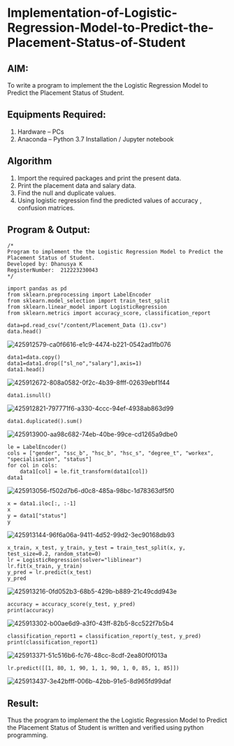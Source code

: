 # Implementation-of-Logistic-Regression-Model-to-Predict-the-Placement-Status-of-Student

## AIM:
To write a program to implement the the Logistic Regression Model to Predict the Placement Status of Student.

## Equipments Required:
1. Hardware – PCs
2. Anaconda – Python 3.7 Installation / Jupyter notebook

## Algorithm
1. Import the required packages and print the present data.
2. Print the placement data and salary data.
3. Find the null and duplicate values.
4. Using logistic regression find the predicted values of accuracy , confusion matrices.

## Program & Output:
```
/*
Program to implement the the Logistic Regression Model to Predict the Placement Status of Student.
Developed by: Dhanusya K
RegisterNumber:  212223230043
*/
```
~~~
import pandas as pd
from sklearn.preprocessing import LabelEncoder
from sklearn.model_selection import train_test_split
from sklearn.linear_model import LogisticRegression
from sklearn.metrics import accuracy_score, classification_report

data=pd.read_csv("/content/Placement_Data (1).csv") 
data.head()
~~~
![425912579-ca0f6616-e1c9-4474-b221-0542ad1fb076](https://github.com/user-attachments/assets/a346410d-aeec-49ac-aeed-d4bef2d58d1f)

~~~
data1=data.copy() 
data1=data1.drop(["sl_no","salary"],axis=1)
data1.head()
~~~
![425912672-808a0582-0f2c-4b39-8fff-02639ebf1f44](https://github.com/user-attachments/assets/7b45405a-b62f-4c9a-abdb-e1bfb91a2f08)
~~~
data1.isnull()
~~~
![425912821-797771f6-a330-4ccc-94ef-4938ab863d99](https://github.com/user-attachments/assets/9b8451a5-d31d-4e56-b62e-46efb65d79ea)
~~~
data1.duplicated().sum()
~~~
![425913900-aa98c682-74eb-40be-99ce-cd1265a9dbe0](https://github.com/user-attachments/assets/30e31b3d-be9a-4108-a17b-b2f14f879ede)
~~~
le = LabelEncoder()
cols = ["gender", "ssc_b", "hsc_b", "hsc_s", "degree_t", "workex", "specialisation", "status"]
for col in cols:
    data1[col] = le.fit_transform(data1[col])
data1
~~~
![425913056-f502d7b6-d0c8-485a-98bc-1d78363df5f0](https://github.com/user-attachments/assets/f3642867-dad5-4c3a-ac62-095e94562b58)
~~~
x = data1.iloc[:, :-1]
x
y = data1["status"]
y
~~~
![425913144-96f6a06a-9411-4d52-99d2-3ec90168db93](https://github.com/user-attachments/assets/d687a1f2-6f73-48e5-b06e-d8abe5037ed9)
~~~
x_train, x_test, y_train, y_test = train_test_split(x, y, test_size=0.2, random_state=0)
lr = LogisticRegression(solver="liblinear")
lr.fit(x_train, y_train)
y_pred = lr.predict(x_test)
y_pred
~~~
![425913216-0fd052b3-68b5-429b-b889-21c49cdd943e](https://github.com/user-attachments/assets/8f99249a-7940-4d0b-a85c-477cf8504063)
~~~
accuracy = accuracy_score(y_test, y_pred)
print(accuracy)
~~~
![425913302-b00ae6d9-a3f0-43ff-82b5-8cc522f7b5b4](https://github.com/user-attachments/assets/45e7d2d5-1f15-47ce-9f86-576dab8adfb3)
~~~
classification_report1 = classification_report(y_test, y_pred)
print(classification_report1)
~~~
![425913371-51c516b6-fc76-48cc-8cdf-2ea80f0f013a](https://github.com/user-attachments/assets/2c2b98fa-bbd3-4439-823a-532a26610e89)
~~~
lr.predict([[1, 80, 1, 90, 1, 1, 90, 1, 0, 85, 1, 85]])
~~~
![425913437-3e42bfff-006b-42bb-91e5-8d965fd99daf](https://github.com/user-attachments/assets/fd562591-a3b3-41cc-9bd7-1fc086399fcd)



## Result:
Thus the program to implement the the Logistic Regression Model to Predict the Placement Status of Student is written and verified using python programming.
